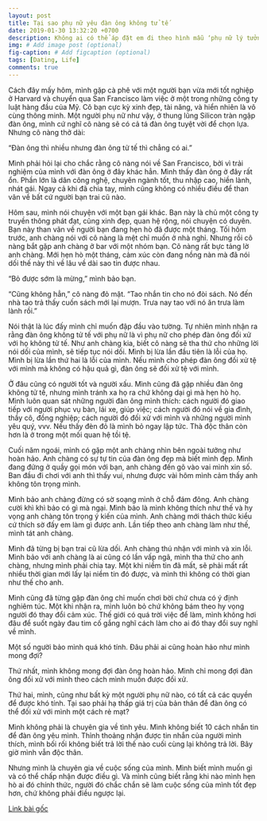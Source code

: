 ```yaml
---
layout: post
title: Tại sao phụ nữ yêu đàn ông không tử tế
date: 2019-01-30 13:32:20 +0700
description: Không ai có thể áp đặt em đi theo hình mẫu ‘phụ nữ lý tưởng' của họ. Em không lý tưởng. Không ai là lý tưởng
img: # Add image post (optional)
fig-caption: # Add figcaption (optional)
tags: [Dating, Life]
comments: true
---
```

Cách đây mấy hôm, mình gặp cà phê với một người bạn vừa mới tốt nghiệp ở Harvard và chuyển qua San Francisco làm việc ở một trong những công ty luật hàng đầu của Mỹ. Cô bạn cực kỳ xinh đẹp, tài năng, và hiển nhiên là vô cùng thông minh. Một người phụ nữ như vậy, ở thung lũng Silicon tràn ngập đàn ông, mình cứ nghĩ cô nàng sẽ có cả tá đàn ông tuyệt vời để chọn lựa. Nhưng cô nàng thở dài:

“Đàn ông thì nhiều nhưng đàn ông tử tế thì chẳng có ai.”

Mình phải hỏi lại cho chắc rằng cô nàng nói về San Francisco, bởi vì trải nghiệm của mình với đàn ông ở đây khác hẳn. Mình thấy đàn ông ở đây rất ổn. Phần lớn là dân công nghệ, chuyên ngành tốt, thu nhập cao, hiền lành, nhát gái. Ngay cả khi đã chia tay, mình cũng không có nhiều điều để than vãn về bất cứ người bạn trai cũ nào.

Hôm sau, mình nói chuyện với một bạn gái khác. Bạn này là chủ một công ty truyền thông phát đạt, cũng xinh đẹp, quan hệ rộng, nói chuyện có duyên. Bạn này than vãn về người bạn đang hẹn hò đã được một tháng. Tối hôm trước, anh chàng nói với cô nàng là mệt chỉ muốn ở nhà nghỉ. Nhưng rồi cô nàng bắt gặp anh chàng ở bar với một nhóm bạn. Cô nàng rất bực tảng lờ anh chàng. Mới hẹn hò một tháng, cảm xúc còn đang nồng nàn mà đã nói dối thế này thì về lâu về dài sao tin được nhau.

“Bỏ được sớm là mừng,” mình bảo bạn.

“Cũng không hẳn,” cô nàng đỏ mặt. “Tao nhắn tin cho nó đòi sách. Nó đến nhà tao trả thấy cuốn sách mới lại mượn. Trưa nay tao với nó ăn trưa làm lành rồi.”

Nói thật là lúc đấy mình chỉ muốn đập đầu vào tường. Tự nhiên mình nhận ra rằng đàn ông không tử tế với phụ nữ là vì phụ nữ cho phép đàn ông đối xử với họ không tử tế. Như anh chàng kia, biết cô nàng sẽ tha thứ cho những lời nói dối của mình, sẽ tiếp tục nói dối. Mình bị lừa lần đầu tiên là lỗi của họ. Mình bị lừa lần thứ hai là lỗi của mình. Nếu mình cho phép đàn ông đối xử tệ với mình mà không có hậu quả gì, đàn ông sẽ đối xử tệ với mình.

Ở đâu cũng có người tốt và người xấu. Mình cũng đã gặp nhiều đàn ông không tử tế, nhưng mình tránh xa họ ra chứ không dại gì mà hẹn hò họ. Mình luôn quan sát những người đàn ông mình thích: cách người đó giao tiếp với người phục vụ bàn, lái xe, giúp việc; cách người đó nói về gia đình, thầy cô, đồng nghiệp; cách người đó đối xử với mình và những người mình yêu quý, vvv. Nếu thấy đèn đỏ là mình bỏ ngay lập tức. Thà độc thân còn hơn là ở trong một mối quan hệ tồi tệ.

Cuối năm ngoái, mình có gặp một anh chàng nhìn bên ngoài tưởng như hoàn hảo. Anh chàng có sự tự tin của đàn ông đẹp mà biết mình đẹp. Mình đang đứng ở quầy gọi món với bạn, anh chàng đến gõ vào vai mình xin số. Ban đầu đi chơi với anh thì thấy vui, nhưng được vài hôm mình cảm thấy anh không tôn trọng mình. 

Mình bảo anh chàng đừng có sờ soạng mình ở chỗ đám đông. Anh chàng cười khì khì bảo có gì mà ngại. Mình bảo là mình không thích như thế và hy vọng anh chàng tôn trọng ý kiến của mình. Anh chàng mới thách thức kiểu cứ thích sờ đấy em làm gì được anh. Lần tiếp theo anh chàng làm như thế, mình tát anh chàng.

Mình đã từng bị bạn trai cũ lừa dối. Anh chàng thú nhận với mình và xin lỗi. Mình bảo với anh chàng là ai cũng có lần vấp ngã, mình tha thứ cho anh chàng, nhưng mình phải chia tay. Một khi niềm tin đã mất, sẽ phải mất rất nhiều thời gian mới lấy lại niềm tin đó được, và mình thì không có thời gian như thế cho anh.

Mình cũng đã từng gặp đàn ông chỉ muốn chơi bời chứ chưa có ý định nghiêm túc. Một khi nhận ra, mình luôn bỏ chứ không bám theo hy vọng người đó thay đổi cảm xúc. Thế giới có quá trời việc để làm, mình không hơi đâu để suốt ngày đau tim cố gắng nghĩ cách làm cho ai đó thay đổi suy nghĩ về mình.

Một số người bảo mình quá khó tính. Đâu phải ai cũng hoàn hảo như mình mong đợi? 

Thứ nhất, mình không mong đợi đàn ông hoàn hảo. Mình chỉ mong đợi đàn ông đối xử với mình theo cách mình muốn được đối xử.

Thứ hai, mình, cũng như bất kỳ một người phụ nữ nào, có tất cả các quyền để được khó tính. Tại sao phải hạ thấp giá trị của bản thân để đàn ông có thể đối xử với mình một cách rẻ mạt?

Mình không phải là chuyên gia về tình yêu. Mình không biết 10 cách nhắn tin để đàn ông yêu mình. Thỉnh thoảng nhận được tin nhắn của người mình thích, mình bối rối không biết trả lời thế nào cuối cùng lại không trả lời. Bây giờ mình vẫn độc thân. 

Nhưng mình là chuyên gia về cuộc sống của mình. Mình biết mình muốn gì và có thể chấp nhận được điều gì. Và mình cũng biết rằng khi nào mình hẹn hò ai đó chính thức, người đó chắc chắn sẽ làm cuộc sống của mình tốt đẹp hơn, chứ không phải điều ngược lại.

[Link bài gốc](https://www.facebook.com/chipiscrazy/posts/2060448304071533)
